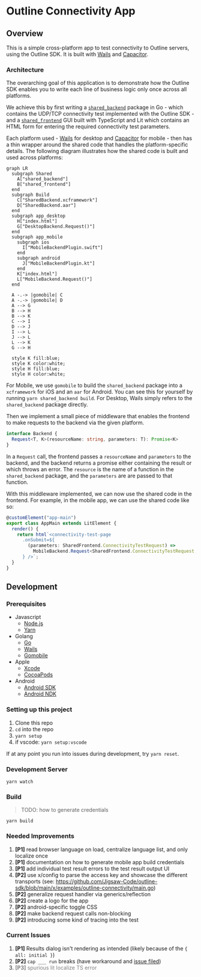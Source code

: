 # Outline Connectivity App

## Overview

This is a simple cross-platform app to test connectivity to Outline servers, using the Outline SDK. It is built with [Wails](https://wails.app/) and [Capacitor](https://capacitorjs.com/).

### Architecture

The overarching goal of this application is to demonstrate how the Outline SDK enables you to write each line of business logic only once across all platforms.

We achieve this by first writing a [`shared_backend`](./shared_backend) package in Go - which contains the UDP/TCP connectivity test implemented with the Outline SDK - and a [`shared_frontend`](./shared_frontend/) GUI built with TypeScript and Lit which contains an HTML form for entering the required connectivity test parameters.

Each platform used - [Wails](https://wails.app/) for desktop and [Capacitor](https://capacitorjs.com/) for mobile - then has a thin wrapper around the shared code that handles the platform-specific details. The following diagram illustrates how the shared code is built and used across platforms:

```mermaid
graph LR
  subgraph Shared
    A["shared_backend"]
    B["shared_frontend"]
  end
  subgraph Build
    C["SharedBackend.xcframework"]
    D["SharedBackend.aar"]
  end
  subgraph app_desktop
    H["index.html"]
    G["DesktopBackend.Request()"]
  end
  subgraph app_mobile
    subgraph ios
      I["MobileBackendPlugin.swift"]
    end
    subgraph android
      J["MobileBackendPlugin.kt"]
    end
    K["index.html"]
    L["MobileBackend.Request()"]
  end

  A -.-> |gomobile| C
  A -.-> |gomobile| D
  A --> G
  B --> H
  B --> K
  C --> I
  D --> J
  I --> L
  J --> L
  L --> K
  G --> H

  style K fill:blue;
  style K color:white;
  style H fill:blue;
  style H color:white;
```

For Mobile, we use `gomobile` to build the `shared_backend` package into a `xcframework` for iOS and an `aar` for Android. You can see this for yourself by running `yarn shared_backend build`. For Desktop, Wails simply refers to the `shared_backend` package directly.

Then we implement a small piece of middleware that enables the frontend to make requests to the backend via the given platform.

```ts
interface Backend {
  Request<T, K>(resourceName: string, parameters: T): Promise<K>
}
```

In a `Request` call, the frontend passes a `resourceName` and `parameters` to the backend, and the backend returns a promise either containing the result or which throws an error. The `resource` is the name of a function in the `shared_backend` package, and the `parameters` are are passed to that function.

With this middleware implemented, we can now use the shared code in the frontend. For example, in the mobile app, we can use the shared code like so:

```ts
@customElement("app-main")
export class AppMain extends LitElement {
  render() {
    return html`<connectivity-test-page 
      .onSubmit=${
        (parameters: SharedFrontend.ConnectivityTestRequest) =>
          MobileBackend.Request<SharedFrontend.ConnectivityTestRequest, SharedFrontend.ConnectivityTestResponse>("ConnectivityTest", parameters)
      } />`;
  }
}
```

## Development

### Prerequisites

- Javascript
  - [Node.js](https://nodejs.org/)
  - [Yarn](https://yarnpkg.com/)
- Golang
  - [Go](https://golang.org/)
  - [Wails](https://wails.app/)
  - [Gomobile](../../mobileproxy/README.md#build-the-ios-and-android-libraries-with-gomobile-bind)
- Apple
  - [Xcode](https://developer.apple.com/xcode/)
  - [CocoaPods](https://cocoapods.org/)
- Android
  - [Android SDK](https://developer.android.com/studio)
  - [Android NDK](https://developer.android.com/ndk)

### Setting up this project

1. Clone this repo
1. `cd` into the repo
1. `yarn setup`
1. if vscode: `yarn setup:vscode`

If at any point you run into issues during development, try `yarn reset`.

### Development Server

`yarn watch`

### Build

> TODO: how to generate credentials

`yarn build`

### Needed Improvements

1. **\[P1\]** read browser language on load, centralize language list, and only localize once
1. **\[P1\]** documentation on how to generate mobile app build credentials
1. **\[P1\]** add individual test result errors to the test result output UI
1. **\[P2\]** use x/config to parse the access key and showcase the different transports (see: https://github.com/Jigsaw-Code/outline-sdk/blob/main/x/examples/outline-connectivity/main.go)
1. **\[P2\]** generalize request handler via generics/reflection
1. **\[P2\]** create a logo for the app
1. **\[P2\]** android-specific toggle CSS
1. **\[P2\]** make backend request calls non-blocking
1. **\[P2\]** introducing some kind of tracing into the test

### Current Issues

1. **\[P1\]** Results dialog isn't rendering as intended (likely because of the `{ all: initial }`)
1. **\[P2\]** `cap ___ run` breaks (have workaround and [issue filed](https://github.com/ionic-team/capacitor/issues/6791))
1. <span style="color:gray">**\[P3\]** spurious lit localize TS error</span>
